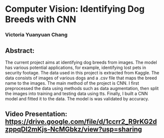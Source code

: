 # Computer Vision: Identifying Dog Breeds with CNN
### Victoria Yuanyuan Chang


## Abstract:
The current project aims at identifying dog breeds from images. The model has various potential applications, for example, identifying lost pets in security footage. The data used in this project is extracted from Kaggle. The data consists of images of various dogs and a .csv file that maps the breed name to the images. The main method of the project is CNN. I first preprocessed the data using methods such as data augmentation, then split the images into training and testing data using tts. Finally, I built a CNN model and fitted it to the data. The model is was validated by accuracy. 

## Video Presentation: https://drive.google.com/file/d/1ccrr2_R9rKG2dzppqDI2mKjs-NcMGbkz/view?usp=sharing
